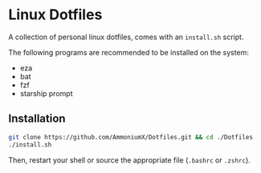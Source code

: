# Linux Dotfiles

A collection of personal linux dotfiles, comes with an `install.sh` script.

The following programs are recommended to be installed on the system:
- eza
- bat
- fzf
- starship prompt

## Installation

```bash
git clone https://github.com/AmmoniumX/Dotfiles.git && cd ./Dotfiles
./install.sh
```

Then, restart your shell or source the appropriate file (`.bashrc` or `.zshrc`).
